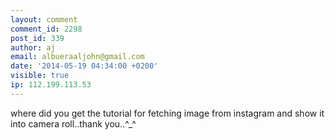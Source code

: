 ```yaml
---
layout: comment
comment_id: 2298
post_id: 339
author: aj
email: albueraaljohn@gmail.com
date: '2014-05-19 04:34:00 +0200'
visible: true
ip: 112.199.113.53
---
```

where did you get the tutorial for fetching image from instagram and show it into camera roll..thank you..^_^
